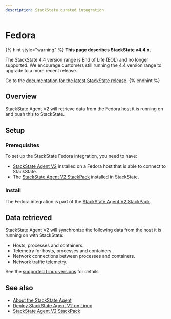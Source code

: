 ```yaml
---
description: StackState curated integration
---
```


# Fedora

{% hint style="warning" %}
**This page describes StackState v4.4.x.**

The StackState 4.4 version range is End of Life (EOL) and no longer supported. We encourage customers still running the 4.4 version range to upgrade to a more recent release.

Go to the [documentation for the latest StackState release](https://docs.stackstate.com/stackpacks/integrations/fedora).
{% endhint %}

## Overview

StackState Agent V2 will retrieve data from the Fedora host it is running on and push this to StackState.

## Setup

### Prerequisites

To set up the StackState Fedora integration, you need to have:

* [StackState Agent V2](../../setup/agent/linux.md) installed on a Fedora host that is able to connect to StackState.
* The [StackState Agent V2 StackPack](agent.md) installed in StackState.

### Install

The Fedora integration is part of the [StackState Agent V2 StackPack](agent.md).

## Data retrieved

StackState Agent V2 will synchronize the following data from the host it is running on with StackState:

* Hosts, processes and containers.
* Telemetry for hosts, processes and containers.
* Network connections between processes and containers.
* Network traffic telemetry. 

See the [supported Linux versions](../../setup/agent/linux.md#supported-linux-versions) for details.

## See also

* [About the StackState Agent](../../setup/agent/about-stackstate-agent.md)
* [Deploy StackState Agent V2 on Linux](../../setup/agent/linux.md)
* [StackState Agent V2 StackPack](agent.md)

